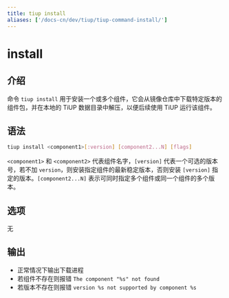 ```yaml
---
title: tiup install
aliases: ['/docs-cn/dev/tiup/tiup-command-install/']
---
```


# install

## 介绍

命令 `tiup install` 用于安装一个或多个组件，它会从镜像仓库中下载特定版本的组件包，并在本地的 TiUP 数据目录中解压，以便后续使用 TiUP 运行该组件。

## 语法

```sh
tiup install <component1>[:version] [component2...N] [flags]
```

`<component1>` 和 `<component2>` 代表组件名字，`[version]` 代表一个可选的版本号，若不加 `version`，则安装指定组件的最新稳定版本，否则安装 `[version]` 指定的版本。`[component2...N]` 表示可同时指定多个组件或同一个组件的多个版本。

## 选项

无

## 输出

- 正常情况下输出下载进程
- 若组件不存在则报错 `The component "%s" not found`
- 若版本不存在则报错 `version %s not supported by component %s`